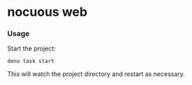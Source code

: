 # nocuous web

### Usage

Start the project:

```
deno task start
```

This will watch the project directory and restart as necessary.
